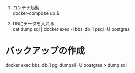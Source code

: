 1. コンテナ起動  
docker-compose up &

2. DBにデータを入れる  
cat dump.sql | docker exec -i bbs_db_1  psql -U postgres


# バックアップの作成
docker exec  bbs_db_1 pg_dumpall -U postgres > dump.sql

